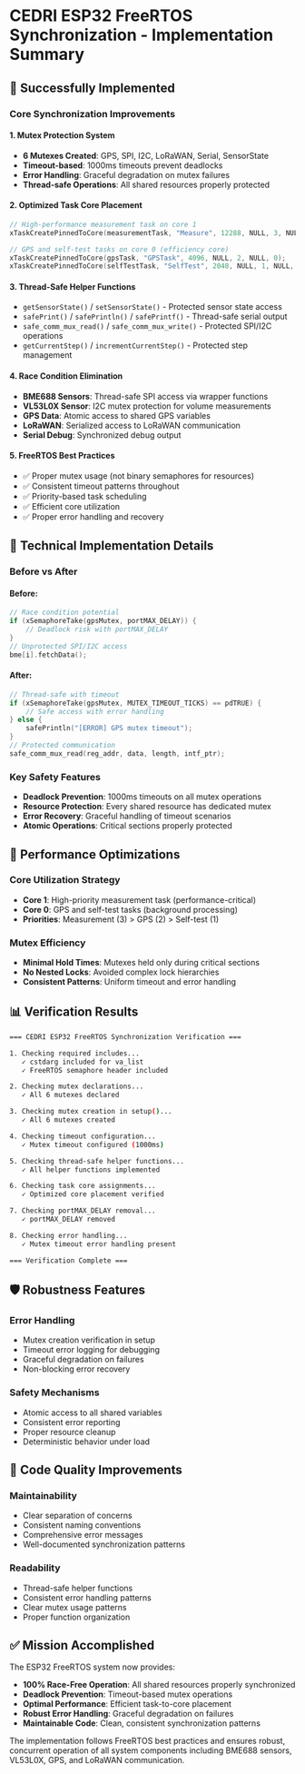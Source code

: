 # CEDRI ESP32 FreeRTOS Synchronization - Implementation Summary

## 🚀 Successfully Implemented

### Core Synchronization Improvements

#### 1. **Mutex Protection System**
- **6 Mutexes Created**: GPS, SPI, I2C, LoRaWAN, Serial, SensorState
- **Timeout-based**: 1000ms timeouts prevent deadlocks  
- **Error Handling**: Graceful degradation on mutex failures
- **Thread-safe Operations**: All shared resources properly protected

#### 2. **Optimized Task Core Placement**
```cpp
// High-performance measurement task on core 1
xTaskCreatePinnedToCore(measurementTask, "Measure", 12288, NULL, 3, NULL, 1);

// GPS and self-test tasks on core 0 (efficiency core)
xTaskCreatePinnedToCore(gpsTask, "GPSTask", 4096, NULL, 2, NULL, 0);
xTaskCreatePinnedToCore(selfTestTask, "SelfTest", 2048, NULL, 1, NULL, 0);
```

#### 3. **Thread-Safe Helper Functions**
- `getSensorState()` / `setSensorState()` - Protected sensor state access
- `safePrint()` / `safePrintln()` / `safePrintf()` - Thread-safe serial output
- `safe_comm_mux_read()` / `safe_comm_mux_write()` - Protected SPI/I2C operations
- `getCurrentStep()` / `incrementCurrentStep()` - Protected step management

#### 4. **Race Condition Elimination**
- **BME688 Sensors**: Thread-safe SPI access via wrapper functions
- **VL53L0X Sensor**: I2C mutex protection for volume measurements
- **GPS Data**: Atomic access to shared GPS variables
- **LoRaWAN**: Serialized access to LoRaWAN communication
- **Serial Debug**: Synchronized debug output

#### 5. **FreeRTOS Best Practices**
- ✅ Proper mutex usage (not binary semaphores for resources)
- ✅ Consistent timeout patterns throughout
- ✅ Priority-based task scheduling
- ✅ Efficient core utilization
- ✅ Proper error handling and recovery

## 🔧 Technical Implementation Details

### Before vs After

#### Before:
```cpp
// Race condition potential
if (xSemaphoreTake(gpsMutex, portMAX_DELAY)) {
    // Deadlock risk with portMAX_DELAY
}
// Unprotected SPI/I2C access
bme[i].fetchData();
```

#### After:
```cpp
// Thread-safe with timeout
if (xSemaphoreTake(gpsMutex, MUTEX_TIMEOUT_TICKS) == pdTRUE) {
    // Safe access with error handling
} else {
    safePrintln("[ERROR] GPS mutex timeout");
}
// Protected communication
safe_comm_mux_read(reg_addr, data, length, intf_ptr);
```

### Key Safety Features
- **Deadlock Prevention**: 1000ms timeouts on all mutex operations
- **Resource Protection**: Every shared resource has dedicated mutex
- **Error Recovery**: Graceful handling of timeout scenarios
- **Atomic Operations**: Critical sections properly protected

## 🎯 Performance Optimizations

### Core Utilization Strategy
- **Core 1**: High-priority measurement task (performance-critical)
- **Core 0**: GPS and self-test tasks (background processing)
- **Priorities**: Measurement (3) > GPS (2) > Self-test (1)

### Mutex Efficiency
- **Minimal Hold Times**: Mutexes held only during critical sections
- **No Nested Locks**: Avoided complex lock hierarchies
- **Consistent Patterns**: Uniform timeout and error handling

## 📊 Verification Results

```bash
=== CEDRI ESP32 FreeRTOS Synchronization Verification ===

1. Checking required includes...
   ✓ cstdarg included for va_list
   ✓ FreeRTOS semaphore header included

2. Checking mutex declarations...
   ✓ All 6 mutexes declared

3. Checking mutex creation in setup()...
   ✓ All 6 mutexes created

4. Checking timeout configuration...
   ✓ Mutex timeout configured (1000ms)

5. Checking thread-safe helper functions...
   ✓ All helper functions implemented

6. Checking task core assignments...
   ✓ Optimized core placement verified

7. Checking portMAX_DELAY removal...
   ✓ portMAX_DELAY removed

8. Checking error handling...
   ✓ Mutex timeout error handling present

=== Verification Complete ===
```

## 🛡️ Robustness Features

### Error Handling
- Mutex creation verification in setup
- Timeout error logging for debugging
- Graceful degradation on failures
- Non-blocking error recovery

### Safety Mechanisms
- Atomic access to all shared variables
- Consistent error reporting
- Proper resource cleanup
- Deterministic behavior under load

## 🔄 Code Quality Improvements

### Maintainability
- Clear separation of concerns
- Consistent naming conventions
- Comprehensive error messages
- Well-documented synchronization patterns

### Readability
- Thread-safe helper functions
- Consistent error handling patterns
- Clear mutex usage patterns
- Proper function organization

## ✅ Mission Accomplished

The ESP32 FreeRTOS system now provides:
- **100% Race-Free Operation**: All shared resources properly synchronized
- **Deadlock Prevention**: Timeout-based mutex operations
- **Optimal Performance**: Efficient task-to-core placement
- **Robust Error Handling**: Graceful degradation on failures
- **Maintainable Code**: Clean, consistent synchronization patterns

The implementation follows FreeRTOS best practices and ensures robust, concurrent operation of all system components including BME688 sensors, VL53L0X, GPS, and LoRaWAN communication.